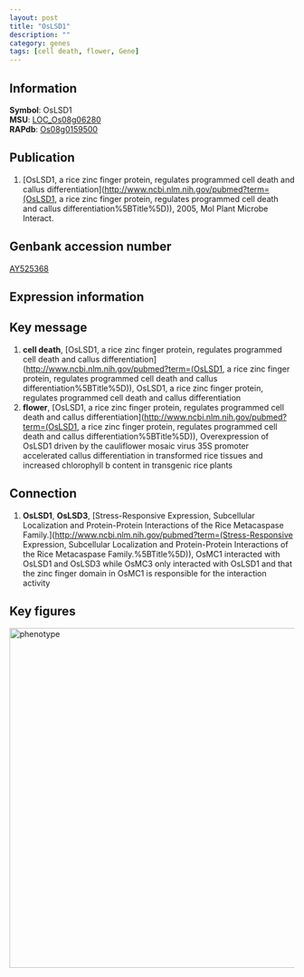```yaml
---
layout: post
title: "OsLSD1"
description: ""
category: genes
tags: [cell death, flower, Gene]
---
```


## Information
__Symbol__: OsLSD1  
__MSU__: [LOC_Os08g06280](http://rice.plantbiology.msu.edu/cgi-bin/ORF_infopage.cgi?orf=LOC_Os08g06280)  
__RAPdb__: [Os08g0159500](http://rapdb.dna.affrc.go.jp/viewer/gbrowse_details/irgsp1?name=Os08g0159500)  

## Publication
1. [OsLSD1, a rice zinc finger protein, regulates programmed cell death and callus differentiation](http://www.ncbi.nlm.nih.gov/pubmed?term=(OsLSD1, a rice zinc finger protein, regulates programmed cell death and callus differentiation%5BTitle%5D)), 2005, Mol Plant Microbe Interact.

## Genbank accession number
[AY525368](http://www.ncbi.nlm.nih.gov/nuccore/AY525368)

## Expression information

## Key message
1. __cell death__, [OsLSD1, a rice zinc finger protein, regulates programmed cell death and callus differentiation](http://www.ncbi.nlm.nih.gov/pubmed?term=(OsLSD1, a rice zinc finger protein, regulates programmed cell death and callus differentiation%5BTitle%5D)), OsLSD1, a rice zinc finger protein, regulates programmed cell death and callus differentiation
2. __flower__, [OsLSD1, a rice zinc finger protein, regulates programmed cell death and callus differentiation](http://www.ncbi.nlm.nih.gov/pubmed?term=(OsLSD1, a rice zinc finger protein, regulates programmed cell death and callus differentiation%5BTitle%5D)),  Overexpression of OsLSD1 driven by the cauliflower mosaic virus 35S promoter accelerated callus differentiation in transformed rice tissues and increased chlorophyll b content in transgenic rice plants

## Connection
1. __OsLSD1__, __OsLSD3__, [Stress-Responsive Expression, Subcellular Localization and Protein-Protein Interactions of the Rice Metacaspase Family.](http://www.ncbi.nlm.nih.gov/pubmed?term=(Stress-Responsive Expression, Subcellular Localization and Protein-Protein Interactions of the Rice Metacaspase Family.%5BTitle%5D)),  OsMC1 interacted with OsLSD1 and OsLSD3 while OsMC3 only interacted with OsLSD1 and that the zinc finger domain in OsMC1 is responsible for the interaction activity

## Key figures
<img src="http://ricencode.github.io/images/OsLSD1.pheno.png" alt="phenotype"  style="width: 600px;"/>



